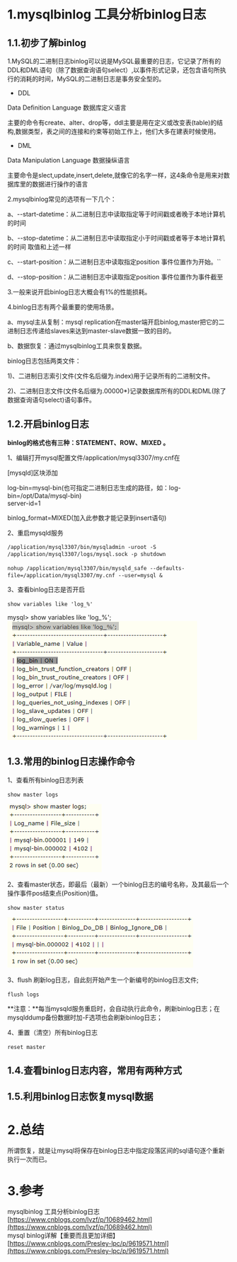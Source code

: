 # 1.mysqlbinlog 工具分析binlog日志

## 1.1.初步了解binlog

1.MySQL的二进制日志binlog可以说是MySQL最重要的日志，它记录了所有的DDL和DML语句（除了数据查询语句select）,以事件形式记录，还包含语句所执行的消耗的时间，MySQL的二进制日志是事务安全型的。

* DDL

Data Definition Language 数据库定义语言

主要的命令有create、alter、drop等，ddl主要是用在定义或改变表\(table\)的结构,数据类型，表之间的连接和约束等初始工作上，他们大多在建表时候使用。

* DML

Data Manipulation Language 数据操纵语言

主要命令是slect,update,insert,delete,就像它的名字一样，这4条命令是用来对数据库里的数据进行操作的语言

2.mysqlbinlog常见的选项有一下几个：

a、--start-datetime：从二进制日志中读取指定等于时间戳或者晚于本地计算机的时间

b、--stop-datetime：从二进制日志中读取指定小于时间戳或者等于本地计算机的时间 取值和上述一样

c、--start-position：从二进制日志中读取指定position 事件位置作为开始。\`\`

d、--stop-position：从二进制日志中读取指定position 事件位置作为事件截至

3.一般来说开启binlog日志大概会有1%的性能损耗。

4.binlog日志有两个最重要的使用场景。

a、mysql主从复制：mysql replication在master端开启binlog,master把它的二进制日志传递给slaves来达到master-slave数据一致的目的。

b、数据恢复：通过mysqlbinlog工具来恢复数据。

binlog日志包括两类文件：

1\)、二进制日志索引文件\(文件名后缀为.index\)用于记录所有的二进制文件。

2\)、二进制日志文件\(文件名后缀为.00000\*\)记录数据库所有的DDL和DML\(除了数据查询语句select\)语句事件。

## 1.2.开启binlog日志

**binlog的格式也有三种：STATEMENT、ROW、MIXED 。**

1、编辑打开mysql配置文件/application/mysql3307/my.cnf在

\[mysqld\]区块添加

log-bin=mysql-bin\(也可指定二进制日志生成的路径，如：log-bin=/opt/Data/mysql-bin\)  
server-id=1

binlog\_format=MIXED\(加入此参数才能记录到insert语句\)

2、重启mysqld服务

```
/application/mysql3307/bin/mysqladmin -uroot -S /application/mysql3307/logs/mysql.sock -p shutdown

nohup /application/mysql3307/bin/mysqld_safe --defaults-file=/application/mysql3307/my.cnf --user=mysql &
```

3、查看binlog日志是否开启

`show variables like 'log_%'`

mysql> show variables like 'log_%'; 
![](/static/image/1414258-20180910150727415-1015390112.png)



## 1.3.常用的binlog日志操作命令
1、查看所有binlog日志列表

`show master logs`

![](/static/image/1414258-20180910150911389-1398860498.png)

2、查看master状态，即最后（最新）一个binlog日志的编号名称，及其最后一个操作事件pos结束点(Position)值。

`show master status`

![](/static/image/1414258-20180910171026280-1049764479.png)

3、flush 刷新log日志，自此刻开始产生一个新编号的binlog日志文件;

`flush logs`

**注意：**每当mysqld服务重启时，会自动执行此命令，刷新binlog日志；在mysqlddump备份数据时加-F选项也会刷新binlog日志；

4、重置（清空）所有binlog日志

`reset master`

## 1.4.查看binlog日志内容，常用有两种方式

## 1.5.利用binlog日志恢复mysql数据

# 2.总结

所谓恢复，就是让mysql将保存在binlog日志中指定段落区间的sql语句逐个重新执行一次而已。

# 3.参考

mysqlbinlog 工具分析binlog日志  
[https://www.cnblogs.com/lvzf/p/10689462.html](https://www.cnblogs.com/lvzf/p/10689462.html)  
mysql binlog详解【重要而且更加详细】  
[https://www.cnblogs.com/Presley-lpc/p/9619571.html](https://www.cnblogs.com/Presley-lpc/p/9619571.html)

